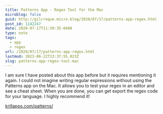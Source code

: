```yaml
---
title: Patterns App - Regex Tool for the Mac
microblog: false
guid: http://gilcreque.micro.blog/2020/07/17/patterns-app-regex.html
post_id: 1142247
date: 2020-07-17T11:59:35-0400
type: note
tags:
  - app
  - regex
url: /2020/07/17/patterns-app-regex.html
lastmod: 2023-06-22T23:37:55.823Z
slug: patterns-app-regex-tool-mac
---
```

I am sure I have posted about this app before but it requires mentioning it again. I could not imagine writing regular expressions without using the Patterns app on the Mac. It allows you to test your regex in an editor and see a cheat sheet. When you are done, you can get export the regex code for your language. I highly recommend it!

[krillapps.com/patterns/](https://krillapps.com/patterns/)
